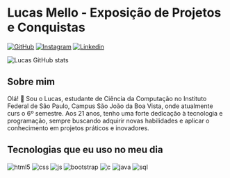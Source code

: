 # Lucas Mello - Exposição de Projetos e Conquistas

[![GitHub](https://img.shields.io/badge/GitHub-100000?style=for-the-badge&logo=github&logoColor=white)](https://github.com/LucasMello07)
[![Instagram](https://img.shields.io/badge/Instagram-E4405F?style=for-the-badge&logo=instagram&logoColor=white)](http://instagram.com/lucasmello04)
[![Linkedin](https://img.shields.io/badge/LinkedIn-0077B5?style=for-the-badge&logo=linkedin&logoColor=white)]()

![Lucas GitHub stats](https://github-readme-stats.vercel.app/api?username=LucasMello07&show_icons=true&theme=tokyonight)

## Sobre mim
Olá! 👋 Sou o Lucas, estudante de Ciência da Computação no Instituto Federal de São Paulo, Campus São João da Boa Vista, onde atualmente curs o 6º semestre. Aos 21 anos, tenho uma forte dedicação à tecnologia e programação, sempre buscando adquirir novas habilidades e aplicar o conhecimento em projetos práticos e inovadores.

## Tecnologias que eu uso no meu dia

<div style="display: inline_block">
  <img align="center" alt="html5" src="https://img.shields.io/badge/HTML5-E34F26?style=for-the-badge&logo=html5&logoColor=white" />
  <img align="center" alt="css" src="https://img.shields.io/badge/CSS3-1572B6?style=for-the-badge&logo=css3&logoColor=white" />
  <img align="center" alt="js" src="https://img.shields.io/badge/JavaScript-F7DF1E?style=for-the-badge&logo=javascript&logoColor=black" />
  <img align="center" alt="bootstrap" src="https://img.shields.io/badge/Bootstrap-563D7C?style=for-the-badge&logo=bootstrap&logoColor=white" />
  <img align="center" alt="c" src="https://img.shields.io/badge/C-00599C?style=for-the-badge&logo=c&logoColor=white" />
  <img align="center" alt="java" src="https://img.shields.io/badge/Java-ED8B00?style=for-the-badge&logo=openjdk&logoColor=white" />
  <img align="center" alt="sql" src="https://img.shields.io/badge/MySQL-00000F?style=for-the-badge&logo=mysql&logoColor=white" />
</div><br/>
